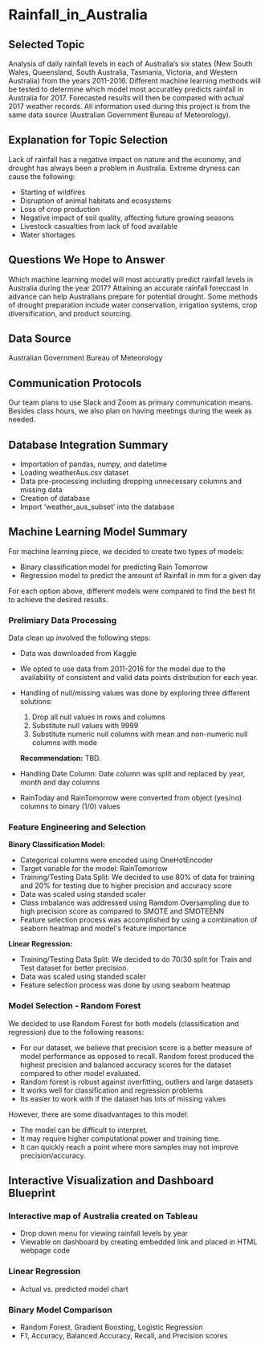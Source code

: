 # Rainfall_in_Australia

## Selected Topic 
Analysis of daily rainfall levels in each of Australia’s six states (New South Wales, Queensland, South Australia, Tasmania, Victoria, and Western Australia) from the years 2011-2016. Different machine learning methods will be tested to determine which model most accuratley predicts rainfall in Australia for 2017. Forecasted results will then be compared with actual 2017 weather records. All information used during this project is from the same data source (Australian Government Bureau of Meteorology). 

## Explanation for Topic Selection 
Lack of rainfall has a negative impact on nature and the economy, and drought has always been a problem in Australia. Extreme dryness can cause the following:

-	Starting of wildfires 
-	Disruption of animal habitats and ecosystems
-	Loss of crop production
-	Negative impact of soil quality, affecting future growing seasons
-	Livestock casualties from lack of food available
-	Water shortages

## Questions We Hope to Answer 
Which machine learning model will most accuratly predict rainfall levels in Australia during the year 2017? Attaining an accurate rainfall foreccast in advance can help Australians prepare for potential drought. Some methods of drought preparation include water conservation, irrigation systems, crop diversification, and product sourcing.

## Data Source 
Australian Government Bureau of Meteorology

## Communication Protocols
Our team plans to use Slack and Zoom as primary communication means. Besides class hours, we also plan on having meetings during the week as needed. 

## Database Integration Summary
- Importation of pandas, numpy, and datetime
- Loading weatherAus.csv dataset
- Data pre-processing including dropping unnecessary columns and missing data
- Creation of database
- Import ‘weather_aus_subset’ into the database

## Machine Learning Model Summary
For machine learning piece, we decided to create two types of models:

- Binary classification model for predicting Rain Tomorrow
- Regression model to predict the amount of Rainfall in mm for a given day

For each option above, different models were compared to find the best fit to achieve the desired results.

### Prelimiary Data Processing
Data clean up involved the following steps:
- Data was downloaded from Kaggle
- We opted to use data from 2011-2016 for the model due to the availability of consistent and valid data points distribution for each year.
- Handling of null/missing values was done by exploring three different solutions:
    1)  Drop all null values in rows and columns
    2)  Substitute null values with 9999
    3)  Substitute numeric null columns with mean and non-numeric null columns with mode

    **Recommendation:** TBD.
- Handling Date Column: Date column was split and replaced by year, month and day columns
- RainToday and RainTomorrow were converted from object (yes/no) columns to binary (1/0) values 

### Feature Engineering and Selection

**Binary Classification Model:** 
- Categorical columns were encoded using OneHotEncoder
- Target variable for the model: RainTomorrow
- Training/Testing Data Split: We decided to use 80% of data for training and 20% for testing due to higher precision and accuracy score
- Data was scaled using standed scaler
- Class imbalance was addressed using Ramdom Oversampling due to high precision score as compared to SMOTE and SMOTEENN
- Feature selection process was accomplished by using a combination of seaborn heatmap and model's feature importance 

**Linear Regression:**
- Training/Testing Data Split: We decided to do 70/30 split for Train and Test dataset for better precision.
- Data was scaled using standed scaler
- Feature selection process was done by using seaborn heatmap

### Model Selection - Random Forest

We decided to use Random Forest for both models (classification and regression) due to the following reasons:
- For our dataset, we believe that precision score is a better measure of model performance as opposed to recall. Random forest produced the highest precision and balanced accuracy scores for the dataset compared to other model evaluated.
- Random forest is robust against overfitting, outliers and large datasets
- It works well for classification and regression problems
- Its easier to work with if the dataset has lots of missing values

However, there are some disadvantages to this model:
- The model can be difficult to interpret.
- It may require higher computational power and training time.
- It can quickly reach a point where more samples may not improve precision/accuracy.


## Interactive Visualization and Dashboard Blueprint
### Interactive map of Australia created on Tableau
- Drop down menu for viewing rainfall levels by year
- Viewable on dashboard by creating embedded link and placed in HTML webpage code
### Linear Regression
- Actual vs. predicted model chart
### Binary Model Comparison
- Random Forest, Gradient Boosting, Logistic Regression
- F1, Accuracy, Balanced Accuracy, Recall, and Precision scores






